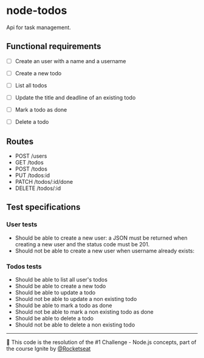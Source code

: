# node-todos
Api for task management.

## Functional requirements
* [ ] Create an user with a name and a username
* [ ] Create a new todo
* [ ] List all todos
* [ ] Update the title and deadline of an existing todo
* [ ] Mark a todo as done
* [ ] Delete a todo


## Routes
* POST /users
* GET /todos
* POST /todos
* PUT /todos:id
* PATCH /todos/:id/done
* DELETE /todos/:id

## Test specifications
### User tests
* Should be able to create a new user: a JSON must be returned when creating a new user and the status code must be 201.
* Should not be able to create a new user when username already exists: 

### Todos tests
* Should be able to list all user's todos
* Should be able to create a new todo
* Should be able to update a todo
* Should not be able to update a non existing todo
* Should be able to mark a todo as done
* Should not be able to mark a non existing todo as done
* Should be able to delete a todo
* Should not be able to delete a non existing todo

---
:rocket: This code is the resolution of the #1 Challenge - Node.js concepts, part of the course Ignite by [@Rocketseat](https://github.com/Rocketseat)
